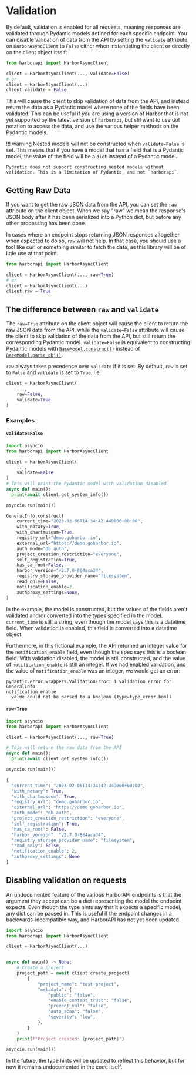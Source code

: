 # Validation

By default, validation is enabled for all requests, meaning responses are validated through Pydantic models defined for each specific endpoint. You can disable validation of data from the API by setting the `validate` attribute on `HarborAsyncClient` to `False` either when instantiating the client or directly on the client object itself:

```python
from harborapi import HarborAsyncClient

client = HarborAsyncClient(..., validate=False)
# or
client = HarborAsyncClient(...)
client.validate = False
```

This will cause the client to skip validation of data from the API, and instead return the data as a Pydantic model where none of the fields have been validated. This can be useful if you are using a version of Harbor that is not yet supported by the latest version of `harborapi`, but stil want to use dot notation to access the data, and use the various helper methods on the Pydantic models.

!!! warning
    Nested models will not be constructed when `validate=False` is set. This means that if you have a model that has a field that is a Pydantic model, the value of the field will be a `dict` instead of a Pydantic model.

    Pydantic does not support constructing nested models without validation. This is a limitation of Pydantic, and not `harborapi`.


## Getting Raw Data

If you want to get the raw JSON data from the API, you can set the `raw` attribute on the client object. When we say "raw" we mean the response's JSON body after it has been serialized into a Python dict, but before any other processing has been done.

In cases where an endpoint stops returning JSON responses altogether when expected to do so, `raw` will not help. In that case, you should use a tool like curl or something similar to fetch the data, as this library will be of little use at that point.

```python
from harborapi import HarborAsyncClient

client = HarborAsyncClient(..., raw=True)
# or
client = HarborAsyncClient(...)
client.raw = True
```

## The difference between `raw` and `validate`

The `raw=True` attribute on the client object will cause the client to return the raw JSON data from the API, while the `validate=False` attribute will cause the client to skip validation of the data from the API, but still return the corresponding Pydantic model. `validate=False` is equivalent to constructing Pydantic models with [`BaseModel.construct()`](https://docs.pydantic.dev/usage/models/#creating-models-without-validation) instead of [`BaseModel.parse_obj()`](https://docs.pydantic.dev/usage/models/#parsing-data-into-a-specified-type).


`raw` always takes precedence over `validate` if it is set. By default, `raw` is set to `False` and `validate` is set to `True`. I.e.:

```py
client = HarborAsyncClient(
    ...,
    raw=False,
    validate=True
)
```

### Examples

#### `validate=False`

```python
import asyncio
from harborapi import HarborAsyncClient

client = HarborAsyncClient(
    ...,
    validate=False
)
# This will print the Pydantic model with validation disabled
async def main():
  print(await client.get_system_info())

asyncio.run(main())
```
```py
GeneralInfo.construct(
    current_time="2023-02-06T14:34:42.449000+00:00",
    with_notary=True,
    with_chartmuseum=True,
    registry_url="demo.goharbor.io",
    external_url="https://demo.goharbor.io",
    auth_mode="db_auth",
    project_creation_restriction="everyone",
    self_registration=True,
    has_ca_root=False,
    harbor_version="v2.7.0-864aca34",
    registry_storage_provider_name="filesystem",
    read_only=False,
    notification_enable=2,
    authproxy_settings=None,
)
```
In the example, the model is constructed, but the values of the fields aren't validated and/or converted into the types specified in the model. `current_time` is still a string, even though the model says this is a datetime field. When validation is enabled, this field is converted into a datetime object.

Furthermore, in this fictional example, the API returned an integer value for the `notification_enable` field, even though the spec says this is a boolean field. With validation disabled, the model is still constructed, and the value of `notification_enable` is still an integer. If we had enabled validation, and the value of `notification_enable` was an integer, we would get an error:

```
pydantic.error_wrappers.ValidationError: 1 validation error for GeneralInfo
notification_enable
  value could not be parsed to a boolean (type=type_error.bool)
```

#### `raw=True`

```python
import asyncio
from harborapi import HarborAsyncClient

client = HarborAsyncClient(..., raw=True)

# This will return the raw data from the API
async def main():
  print(await client.get_system_info())

asyncio.run(main())
```
```py
{
  "current_time": "2023-02-06T14:34:42.449000+00:00",
  "with_notary": True,
  "with_chartmuseum": True,
  "registry_url": "demo.goharbor.io",
  "external_url": "https://demo.goharbor.io",
  "auth_mode": "db_auth",
  "project_creation_restriction": "everyone",
  "self_registration": True,
  "has_ca_root": False,
  "harbor_version": "v2.7.0-864aca34",
  "registry_storage_provider_name": "filesystem",
  "read_only": False,
  "notification_enable": 2,
  "authproxy_settings": None
}
```

## Disabling validation on requests

An undocumented feature of the various HarborAPI endpoints is that the argument they accept can be a dict representing the model the endpoint expects. Even though the type hints say that it expects a specific model, any dict can be passed in. This is useful if the endpoint changes in a backwards-incompatible way, and HarborAPI has not yet been updated.

```python
import asyncio
from harborapi import HarborAsyncClient

client = HarborAsyncClient(...)


async def main() -> None:
    # Create a project
    project_path = await client.create_project(
        {
            "project_name": "test-project",
            "metadata": {
                "public": "false",
                "enable_content_trust": "false",
                "prevent_vul": "false",
                "auto_scan": "false",
                "severity": "low",
            },
        }
    )
    print(f"Project created: {project_path}")

asyncio.run(main())
```

In the future, the type hints will be updated to reflect this behavior, but for now it remains undocumented in the code itself.
